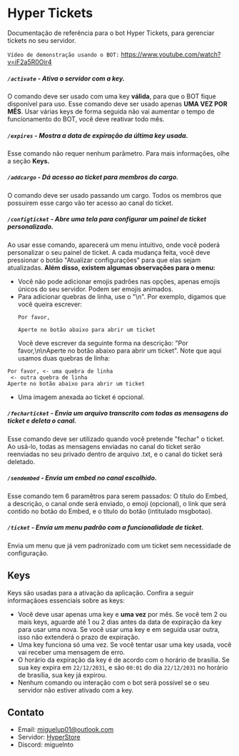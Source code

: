 # Hyper Tickets
Documentação de referência para o bot Hyper Tickets, para gerenciar tickets no seu servidor.

`Vídeo de demonstração usando o BOT:` https://www.youtube.com/watch?v=iF2a5R0Oir4

##### `/activate` - Ativa o servidor com a key.

O comando deve ser usado com uma key **válida**, para que o BOT fique disponível para uso. Esse comando deve ser usado apenas **UMA VEZ POR MÊS**. Usar várias keys de forma seguida não vai aumentar o tempo de funcionamento do BOT, você deve reativar todo mês.

##### `/expires` - Mostra a data de expiração da última key usada.

Esse comando não requer nenhum parâmetro. Para mais informações, olhe a seção **Keys.**

##### `/addcargo` - Dá acesso ao ticket para membros do cargo.

O comando deve ser usado passando um cargo. Todos os membros que possuirem esse cargo vão ter acesso ao canal do ticket.

##### `/configticket` - Abre uma tela para configurar um painel de ticket personalizado.

Ao usar esse comando, aparecerá um menu intuitivo, onde você poderá personalizar o seu painel de ticket. A cada mudança feita, você deve pressionar o botão "Atualizar configurações" para que elas sejam atualizadas. **Além disso, existem algumas observações para o menu:**
  - Você não pode adicionar emojis padrões nas opções, apenas emojis únicos do seu servidor. Podem ser emojis animados.
  - Para adicionar quebras de linha, use o "\n". Por exemplo, digamos que você queira escrever:
    ```
    Por favor,

    Aperte no botão abaixo para abrir um ticket
    ```
    Você deve escrever da seguinte forma na descrição: "Por favor,\n\nAperte no botão abaixo para abrir um ticket". Note que aqui usamos duas quebras de linha:
```
Por favor, <- uma quebra de linha
 <- outra quebra de linha
Aperte no botão abaixo para abrir um ticket
```
  - Uma imagem anexada ao ticket é opcional.

##### `/fecharticket` - Envia um arquivo transcrito com todas as mensagens do ticket e deleta o canal.

Esse comando deve ser utilizado quando você pretende "fechar" o ticket. Ao usá-lo, todas as mensagens enviadas no canal do ticket serão reenviadas no seu privado dentro de arquivo .txt, e o canal do ticket será deletado.

##### `/sendembed` - Envia um embed no canal escolhido.

Esse comando tem 6 paramêtros para serem passados: O título do Embed, a descrição, o canal onde será enviado, o emoji (opcional), o link que será contido no botão do Embed, e o título do botão (intitulado msgbotao).

##### `/ticket` - Envia um menu padrão com a funcionalidade de ticket.

Envia um menu que já vem padronizado com um ticket sem necessidade de configuração.

## Keys

Keys são usadas para a ativação da aplicação. Confira a seguir informaçãoes essenciais sobre as keys:

- Você deve usar apenas uma key e **uma vez** por mês. Se você tem 2 ou mais keys, aguarde até 1 ou 2 dias antes da data de expiração da key para usar uma nova. Se você usar uma key e em seguida usar outra, isso não extenderá o prazo de expiração.
- Uma key funciona só uma vez. Se você tentar usar uma key usada, você vai receber uma mensagem de erro.
- O horário da expiração da key é de acordo com o horário de brasília. Se sua key expira em `22/12/2031`, e são `00:01` do dia `22/12/2031` no horário de brasília, sua key já expirou.
- Nenhum comando ou interação com o bot será possível se o seu servidor não estiver ativado com a key.

## Contato

- Email: miguelup01@outlook.com
- Servidor: [HyperStore](https://discord.gg/M7FURN5R88)
- Discord: miguelnto
